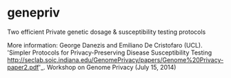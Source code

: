 genepriv
========

Two efficient Private genetic dosage &amp; susceptibility testing protocols


More information: George Danezis and Emiliano De Cristofaro (UCL). 'Simpler Protocols for Privacy-Preserving Disease Susceptibility Testing <http://seclab.soic.indiana.edu/GenomePrivacy/papers/Genome%20Privacy-paper2.pdf>'_. Workshop on Genome Privacy (July 15, 2014)

